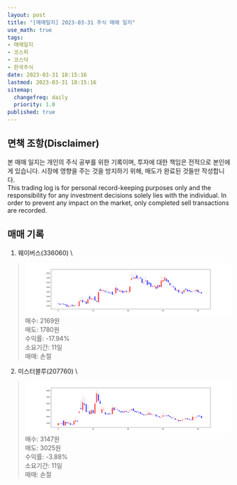 ```yaml
---
layout: post
title: "[매매일지] 2023-03-31 주식 매매 일지"
use_math: true
tags:
- 매매일지
- 코스피
- 코스닥
- 한국주식
date: 2023-03-31 18:15:16
lastmod: 2023-03-31 18:15:16
sitemap:
  changefreq: daily
  priority: 1.0
published: true
---
```



## 면책 조항(Disclaimer)
본 매매 일지는 개인의 주식 공부를 위한 기록이며, 투자에 대한 책임은 전적으로 본인에게 있습니다. 시장에 영향을 주는 것을 방지하기 위해, 매도가 완료된 것들만 작성합니다. \
This trading log is for personal record-keeping purposes only and the responsibility for any investment decisions solely lies with the individual. In order to prevent any impact on the market, only completed sell transactions are recorded.


## 매매 기록
1. 웨이버스(336060) \
> [![chart1](/../public/images/posts/2023-03-31/336060.PNG)](/../public/images/posts/2023-03-31/336060.PNG)
   매수: 2169원 \
   매도: 1780원 \
   수익률: -17.94% \
   소요기간: 11일 \
   매매: 손절 


2. 미스터블루(207760) \
> [![chart2](/../public/images/posts/2023-03-31/207760.PNG)](/../public/images/posts/2023-03-31/207760.PNG)
   매수: 3147원 \
   매도: 3025원 \
   수익률: -3.88% \
   소요기간: 11일 \
   매매: 손절 


